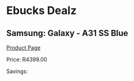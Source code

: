 
# Ebucks Dealz
## Samsung: Galaxy - A31 SS Blue
[Product Page](https://www.ebucks.com/web/shop/productSelected.do?prodId=1075121517&catId=714947548)

Price: R4399.00

Savings: 


	